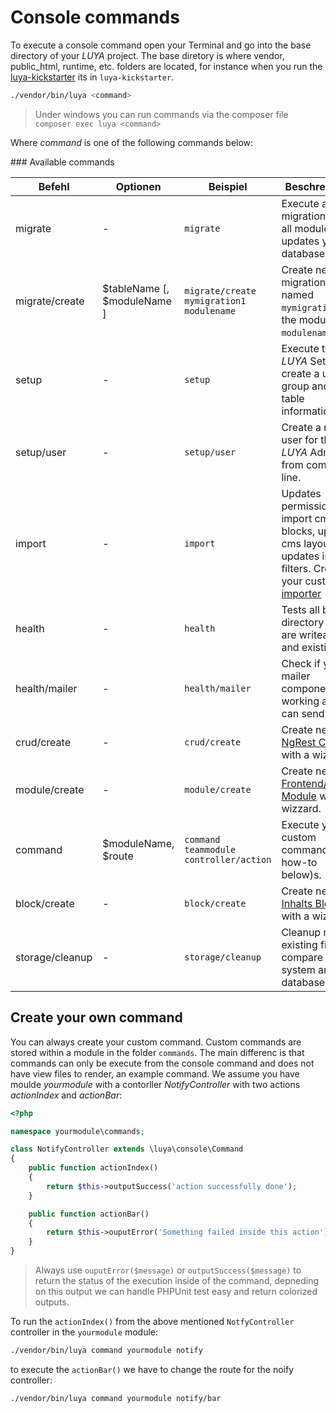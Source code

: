 Console commands
================

To execute a console command open your Terminal and go into the base directory of your *LUYA* project. The base diretory is where vendor, public_html, runtime, etc. folders are located, for instance when you run the [luya-kickstarter](install.md) its in `luya-kickstarter`.

```sh
./vendor/bin/luya <command>
```

> Under windows you can run commands via the composer file `composer exec luya <command>`

Where *command* is one of the following commands below:

### Available commands

|Befehl            |Optionen                      |Beispiel                  |Beschreibung
| --------         | ---------------              | ---------                 | ---------
|migrate           |-                             |`migrate`                 |Execute all migrations from all modules, updates your database if any.
|migrate/create    |$tableName [, $moduleName ]   |`migrate/create mymigration1 modulename` |Create new migration file named `mymigration1` in the module `modulename`.
|setup             |-                             |`setup`              |Execute the *LUYA* Setup will create a user, group and base table informations.
|setup/user         |-                            |`setup/user`         |Create a new user for the *LUYA* Admin from command line.
|import            |-                             |`import`             |Updates permission, import cms blocks, updates cms layouts, updates image filters. Create your custom [importer](app-module.md#import-method)
|health            |-                             |`health`             |Tests all basic directory if they are writeable and existing.
|health/mailer     |-                             |`health/mailer`      |Check if you mailer component is working and can send mails.
|crud/create       |-                             |`crud/create`        |Create new [NgRest Crud](app-admin-module-ngrest.md) with a wizzard.
|module/create     |-                             |`module/create`      |Create new [Frontend/Admin Module](app-module.md) with a wizzard.
|command           |$moduleName, $route           |`command teammodule controller/action` |Execute your custom command (see how-to below)s.
|block/create		|-								|`block/create`	|Create new [Inhalts Blöcken](app-blocks.md) with a wizzard.
|storage/cleanup    |-								|`storage/cleanup`	|Cleanup not existing files compare file system and database.


Create your own command
------------------------
You can always create your custom command. Custom commands are stored within a module in the folder `commands`. The main differenc is that commands can only be execute from the console command and does not have view files to render, an example command. We assume you have moulde *yourmodule* with a contorller *NotifyController* with two actions *actionIndex* and *actionBar*:


```php
<?php

namespace yourmodule\commands;

class NotifyController extends \luya\console\Command
{
    public function actionIndex()
    {
    	return $this->outputSuccess('action successfully done');
    }

	public function actionBar()
	{
		return $this->ouputError('Something failed inside this action');
	}
}
```

> Always use `ouputError($message)` or `outputSuccess($message)` to return the status of the execution inside of the command, depneding on this output we can handle PHPUnit test easy and return colorized outputs.

To run the `actionIndex()` from the above mentioned `NotfyController` controller in the `yourmodule` module:

```sh
./vendor/bin/luya command yourmodule notify
```

to execute the `actionBar()` we have to change the route for the noify controller:

```sh
./vendor/bin/luya command yourmodule notify/bar
```

